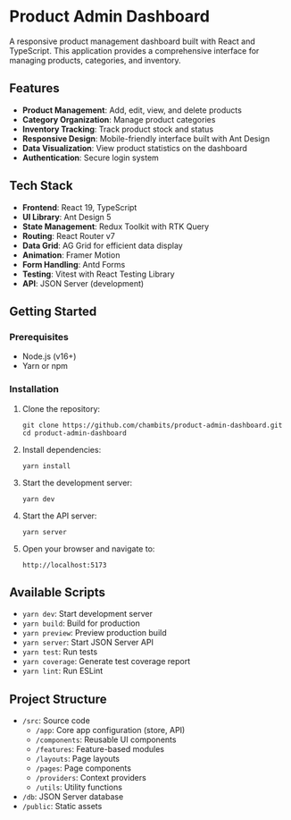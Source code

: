 # Product Admin Dashboard

A responsive product management dashboard built with React and TypeScript. This application provides a comprehensive interface for managing products, categories, and inventory.

## Features

- **Product Management**: Add, edit, view, and delete products
- **Category Organization**: Manage product categories
- **Inventory Tracking**: Track product stock and status
- **Responsive Design**: Mobile-friendly interface built with Ant Design
- **Data Visualization**: View product statistics on the dashboard
- **Authentication**: Secure login system

## Tech Stack

- **Frontend**: React 19, TypeScript
- **UI Library**: Ant Design 5
- **State Management**: Redux Toolkit with RTK Query
- **Routing**: React Router v7
- **Data Grid**: AG Grid for efficient data display
- **Animation**: Framer Motion
- **Form Handling**: Antd Forms
- **Testing**: Vitest with React Testing Library
- **API**: JSON Server (development)

## Getting Started

### Prerequisites

- Node.js (v16+)
- Yarn or npm

### Installation

1. Clone the repository:

   ```
   git clone https://github.com/chambits/product-admin-dashboard.git
   cd product-admin-dashboard
   ```

2. Install dependencies:

   ```
   yarn install
   ```

3. Start the development server:

   ```
   yarn dev
   ```

4. Start the API server:

   ```
   yarn server
   ```

5. Open your browser and navigate to:
   ```
   http://localhost:5173
   ```

## Available Scripts

- `yarn dev`: Start development server
- `yarn build`: Build for production
- `yarn preview`: Preview production build
- `yarn server`: Start JSON Server API
- `yarn test`: Run tests
- `yarn coverage`: Generate test coverage report
- `yarn lint`: Run ESLint

## Project Structure

- `/src`: Source code
  - `/app`: Core app configuration (store, API)
  - `/components`: Reusable UI components
  - `/features`: Feature-based modules
  - `/layouts`: Page layouts
  - `/pages`: Page components
  - `/providers`: Context providers
  - `/utils`: Utility functions
- `/db`: JSON Server database
- `/public`: Static assets
